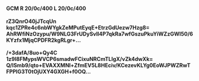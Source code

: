 #### GCM R 20/0c/400 L 20/0c/400
**rZ3QnrO40jJTcqUn**<br/>**kqc1ZPRe4c6nbWYgkZeMPutEyqE+EtrzGdUezw7Hzg8=**<br/>**AhRWfiNzOzypu/W9NLG3FrUDySvll4P7qkRa7wfGszuPkuYiWZzGWl50/6KYzfx1MjqCPDFR2kgRLgr+...**<br/><br/>
**/+3dafA/8uo+Qy4C**<br/>**1z9I8FMypsWVCP6smadwFCixuNRCmTLIgX/vZk4dwXk=**<br/>**Q/ISmb9/qto+EVAXXMNl+ZfmEV5L8HEciv/KCezevKLYg0EoWJPWZRwTFPPlG3T0tOjUXY4GXGH+f0OQ...**